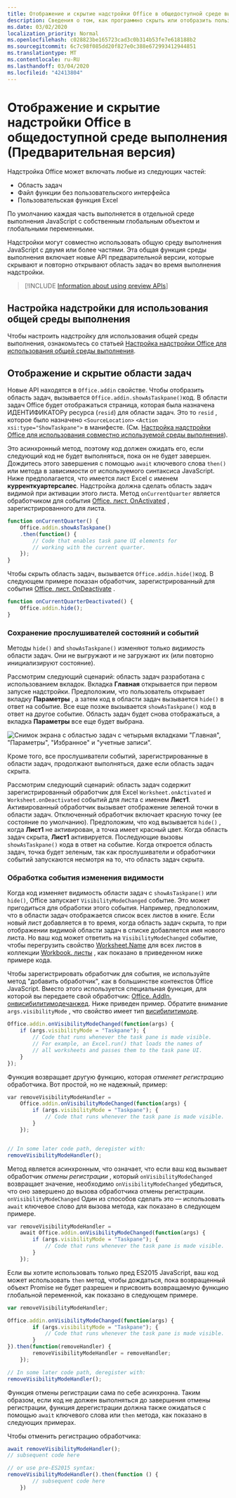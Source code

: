 ```yaml
---
title: Отображение и скрытие надстройки Office в общедоступной среде выполнения
description: Сведения о том, как программно скрыть или отобразить пользовательский интерфейс надстройки, когда он работает постоянно
ms.date: 03/02/2020
localization_priority: Normal
ms.openlocfilehash: c028823be165723cad3c0b314b53fe7e618188b2
ms.sourcegitcommit: 6c7c98f085dd20f827e0c388e672993412944851
ms.translationtype: MT
ms.contentlocale: ru-RU
ms.lasthandoff: 03/04/2020
ms.locfileid: "42413804"
---
```

# <a name="show-or-hide-an-office-add-in-in-a-shared-runtime-preview"></a>Отображение и скрытие надстройки Office в общедоступной среде выполнения (Предварительная версия)

Надстройка Office может включать любые из следующих частей:

- Область задач
- Файл функции без пользовательского интерфейса
- Пользовательская функция Excel

По умолчанию каждая часть выполняется в отдельной среде выполнения JavaScript с собственным глобальным объектом и глобальными переменными. 

Надстройки могут совместно использовать общую среду выполнения JavaScript с двумя или более частями. Эта общая функция среды выполнения включает новые API предварительной версии, которые скрывают и повторно открывают область задач во время выполнения надстройки.

> [!INCLUDE [Information about using preview APIs](../includes/excel-shared-runtime-preview-note.md)]

## <a name="configure-an-add-in-to-use-a-shared-runtime"></a>Настройка надстройки для использования общей среды выполнения

Чтобы настроить надстройку для использования общей среды выполнения, ознакомьтесь со статьей [Настройка надстройки Office для использования общей среды выполнения](configure-your-add-in-to-use-a-shared-runtime.md).

## <a name="show-and-hide-the-task-pane"></a>Отображение и скрытие области задач

Новые API находятся в `Office.addin` свойстве. Чтобы отобразить область задач, вызывается `Office.addin.showAsTaskpane()`код. В области задач Office будет отображаться страница, которая была назначена ИДЕНТИФИКАТОРу ресурса (`resid`) для области задач. Это то `resid` , которое было назначено `<SourceLocation>` `<Action xsi:type="ShowTaskpane">` в манифесте. (См. [Настройка надстройки Office для использования совместно используемой среды выполнения](configure-your-add-in-to-use-a-shared-runtime.md)).

Это асинхронный метод, поэтому код должен ожидать его, если следующий код не будет выполняться, пока он не будет завершен. Дождитесь этого завершения с помощью `await` ключевого слова `then()` или метода в зависимости от используемого синтаксиса JavaScript. Ниже предполагается, что имеется лист Excel с именем **курренткуартерсалес**. Надстройка должна сделать область задач видимой при активации этого листа. Метод `onCurrentQuarter` является обработчиком для события [Office. лист. OnActivated](/javascript/api/excel/excel.worksheet?view=excel-js-preview#onactivated) , зарегистрированного для листа.

```javascript
function onCurrentQuarter() {
    Office.addin.showAsTaskpane()
    .then(function() {
        // Code that enables task pane UI elements for
        // working with the current quarter.
    });
}
```

Чтобы скрыть область задач, вызывается `Office.addin.hide()`код. В следующем примере показан обработчик, зарегистрированный для события [Office. лист. OnDeactivate](/javascript/api/excel/excel.worksheet?view=excel-js-preview#ondeactivated) .

```javascript
function onCurrentQuarterDeactivated() {
    Office.addin.hide();
}
```

### <a name="preservation-of-state-and-event-listeners"></a>Сохранение прослушивателей состояний и событий

Методы `hide()` and `showAsTaskpane()` изменяют только *видимость* области задач. Они не выгружают и не загружают их (или повторно инициализируют состояние).

Рассмотрим следующий сценарий: область задач разработана с использованием вкладок. Вкладка **Главная** открывается при первом запуске надстройки. Предположим, что пользователь открывает вкладку **Параметры** , а затем код в области задач вызывается `hide()` в ответ на событие. Все еще позже вызывается `showAsTaskpane()` код в ответ на другое событие. Область задач будет снова отображаться, а вкладка **Параметры** все еще будет выбрана.

![Снимок экрана с областью задач с четырьмя вкладками "Главная", "Параметры", "Избранное" и "учетные записи".](../images/TaskpaneWithTabs.png)

Кроме того, все прослушиватели событий, зарегистрированные в области задач, продолжают выполняться, даже если область задач скрыта.

Рассмотрим следующий сценарий: область задач содержит зарегистрированный обработчик для Excel `Worksheet.onActivated` и `Worksheet.onDeactivated` событий для листа с именем **Лист1**. Активированный обработчик вызывает отображение зеленой точки в области задач. Отключенный обработчик включает красную точку (ее состояние по умолчанию). Предположим, что код вызывается `hide()` , когда **Лист1** не активирован, а точка имеет красный цвет. Когда область задач скрыта, **Лист1** активируется. Последующие вызовы `showAsTaskpane()` кода в ответ на событие. Когда откроется область задач, точка будет зеленым, так как прослушиватели и обработчики событий запускаются несмотря на то, что область задач скрыта.

### <a name="handle-visibility-changed-event"></a>Обработка события изменения видимости

Когда код изменяет видимость области задач с `showAsTaskpane()` или `hide()`, Office запускает `VisibilityModeChanged` событие. Это может пригодиться для обработки этого события. Например, предположим, что в области задач отображается список всех листов в книге. Если новый лист добавляется в то время, когда область задач скрыта, то при отображении видимой области задач в списке добавляется имя нового листа. Но ваш код может ответить на `VisibilityModeChanged` событие, чтобы перегрузить свойство [Worksheet.Name](/javascript/api/excel/excel.worksheet#name) для всех листов в коллекции [Workbook. листы](/javascript/api/excel/excel.workbook#worksheets) , как показано в приведенном ниже примере кода.

Чтобы зарегистрировать обработчик для события, не используйте метод "добавить обработчик", как в большинстве контекстов Office JavaScript. Вместо этого используется специальная функция, для которой вы передаете свой обработчик: [Office. AddIn. онвисибилитимодечанжед](/javascript/api/office/office.addin#onvisibilitymodechanged-listener-). Ниже приведен пример. Обратите внимание `args.visibilityMode` , что свойство имеет тип [висибилитимоде](/javascript/api/office/office.visibilitymode).

```javascript
Office.addin.onVisibilityModeChanged(function(args) {
    if (args.visibilityMode = "Taskpane"); {
        // Code that runs whenever the task pane is made visible.
        // For example, an Excel.run() that loads the names of
        // all worksheets and passes them to the task pane UI.
    }
});
```

Функция возвращает другую функцию, которая *отменяет регистрацию* обработчика. Вот простой, но не надежный, пример:

```javascript
var removeVisibilityModeHandler =
    Office.addin.onVisibilityModeChanged(function(args) {
        if (args.visibilityMode = "Taskpane"); {
            // Code that runs whenever the task pane is made visible.
        }
    });


// In some later code path, deregister with:
removeVisibilityModeHandler();
```

Метод является асинхронным, что означает, что если ваш код вызывает обработчик *отмены регистрации* , который `onVisibilityModeChanged` возвращает значение, необходимо `onVisibilityModeChanged` убедиться, что оно завершено до вызова обработчика отмены регистрации. `onVisibilityModeChanged` Один из способов сделать это — использовать `await` ключевое слово для вызова метода, как показано в следующем примере.

```javascript
var removeVisibilityModeHandler =
    await Office.addin.onVisibilityModeChanged(function(args) {
        if (args.visibilityMode = "Taskpane"); {
            // Code that runs whenever the task pane is made visible.
        }
    });
```

Если вы хотите использовать только пред ES2015 JavaScript, ваш код может использовать `then` метод, чтобы дождаться, пока возвращенный объект Promise не будет разрешен и присвоить возвращаемую функцию глобальной переменной, как показано в следующем примере.

```javascript
var removeVisibilityModeHandler;

Office.addin.onVisibilityModeChanged(function(args) {
        if (args.visibilityMode = "Taskpane"); {
            // Code that runs whenever the task pane is made visible.
        }
}).then(function(removeHandler) {
        removeVisibilityModeHandler = removeHandler;
    });

// In some later code path, deregister with:
removeVisibilityModeHandler();
```

Функция отмены регистрации сама по себе асинхронна. Таким образом, если код не должен выполняться до завершения отмены регистрации, функция дерегистрации должна также ожидаться с помощью `await` ключевого слова или `then` метода, как показано в следующих примерах.

Чтобы отменить регистрацию обработчика:

```javascript
await removeVisibilityModeHandler();
// subsequent code here

// or use pre-ES2015 syntax:
removeVisibilityModeHandler().then(function () {
        // subsequent code here
    })
```
